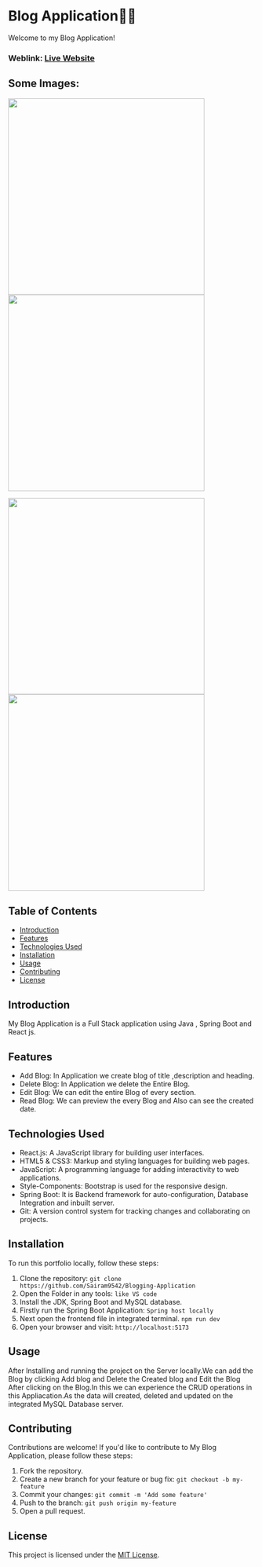 # Blog Application👩‍💻
Welcome to my Blog Application!

### Weblink: [Live Website]()
## Some Images:
<img width="400px;" src="https://res.cloudinary.com/dz1zt2xfc/image/upload/v1732267892/Screenshot_37_thwdtf.png"/> <img width="400px;" src="https://res.cloudinary.com/dz1zt2xfc/image/upload/v1732630817/blog4_rzbmrd.png"/>

<img width="400px;" src="https://res.cloudinary.com/dz1zt2xfc/image/upload/v1732630817/Blog3_ntulnn.png"/> <img width="400px;" src="https://res.cloudinary.com/dz1zt2xfc/image/upload/v1732630818/Blog2_kednbq.png"/>


## Table of Contents
- [Introduction](#introduction)
- [Features](#features)
- [Technologies Used](#technologies-used)
- [Installation](#installation)
- [Usage](#usage)
- [Contributing](#contributing)
- [License](#license)

## Introduction
My Blog Application is a Full Stack application using Java , Spring Boot and React js.

## Features
- Add Blog: In Application we create blog of title ,description and heading.
- Delete Blog: In Application we delete the Entire Blog.
- Edit Blog: We can edit the entire Blog of every section.
- Read Blog: We can preview the every Blog and Also can see the created date.


## Technologies Used
- React.js: A JavaScript library for building user interfaces.
- HTML5 & CSS3: Markup and styling languages for building web pages.
- JavaScript: A programming language for adding interactivity to web applications.
- Style-Components: Bootstrap is used for the responsive design.
- Spring Boot: It is Backend framework for auto-configuration, Database Integration and inbuilt server.
- Git: A version control system for tracking changes and collaborating on projects.

## Installation
To run this portfolio locally, follow these steps:

1. Clone the repository: `git clone https://github.com/Sairam9542/Blogging-Application`
2. Open the Folder in any tools: `like VS code`
3. Install the JDK, Spring Boot and MySQL database.
4. Firstly run the Spring Boot Application: `Spring host locally`
5. Next open the frontend file in integrated terminal. `npm run dev`
6. Open your browser and visit: `http://localhost:5173`

## Usage
After Installing and running the project on the Server locally.We can add the Blog by clicking Add blog and Delete the Created blog and Edit the Blog After clicking on the Blog.In this we can experience the CRUD operations in this Appliacation.As the data will created, deleted and updated on the integrated MySQL Database server. 

## Contributing
Contributions are welcome! If you'd like to contribute to My Blog Application, please follow these steps:

1. Fork the repository.
2. Create a new branch for your feature or bug fix: `git checkout -b my-feature`
3. Commit your changes: `git commit -m 'Add some feature'`
4. Push to the branch: `git push origin my-feature`
5. Open a pull request.

## License
This project is licensed under the [MIT License](LICENSE).
